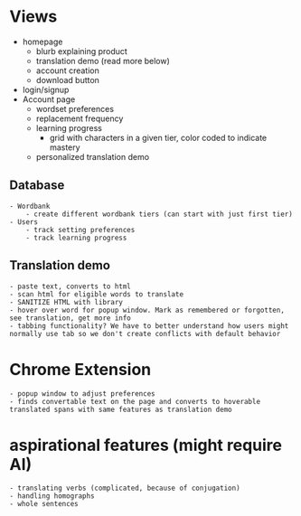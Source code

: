 # Views
- homepage
    - blurb explaining product
    - translation demo (read more below)
    - account creation
    - download button
- login/signup
- Account page
    - wordset preferences
    - replacement frequency
    - learning progress
        - grid with characters in a given tier, color coded to indicate mastery
    - personalized translation demo

## Database
    - Wordbank 
        - create different wordbank tiers (can start with just first tier)
    - Users
        - track setting preferences
        - track learning progress

## Translation demo
    - paste text, converts to html
    - scan html for eligible words to translate
    - SANITIZE HTML with library
    - hover over word for popup window. Mark as remembered or forgotten, see translation, get more info
    - tabbing functionality? We have to better understand how users might normally use tab so we don't create conflicts with default behavior

# Chrome Extension
    - popup window to adjust preferences
    - finds convertable text on the page and converts to hoverable translated spans with same features as translation demo

# aspirational features (might require AI)
    - translating verbs (complicated, because of conjugation)
    - handling homographs
    - whole sentences